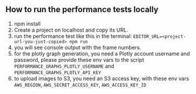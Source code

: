 ## How to run the performance tests locally

1. npm install
2. Create a project on localhost and copy its URL.
3. run the performance test like this in the terminal: `EDITOR_URL=<project-url-you-just-copied> npm run`
4. you will see console output with the frame numbers.
5. for the plotly graph generation, you need a Plotly account username and password, please provide these env vars to the script `PERFORMANCE_GRAPHS_PLOTLY_USERNAME` and `PERFORMANCE_GRAPHS_PLOTLY_API_KEY`
6. to upload images to S3, you need an S3 access key, with these env vars `AWS_REGION`, `AWS_SECRET_ACCESS_KEY`, `AWS_ACCESS_KEY_ID`

